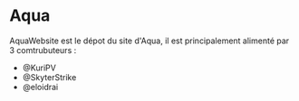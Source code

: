 # Aqua
AquaWebsite est le dépot du site d'Aqua, il est principalement alimenté par 3 comtrubuteurs :
* @KuriPV
* @SkyterStrike
* @eloidrai
